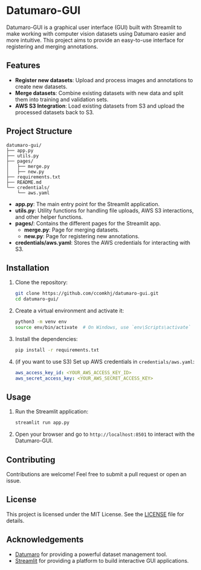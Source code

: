 # Datumaro-GUI

Datumaro-GUI is a graphical user interface (GUI) built with Streamlit to make working with computer vision datasets using Datumaro easier and more intuitive. This project aims to provide an easy-to-use interface for registering and merging annotations.

## Features

- **Register new datasets**: Upload and process images and annotations to create new datasets.
- **Merge datasets**: Combine existing datasets with new data and split them into training and validation sets.
- **AWS S3 Integration**: Load existing datasets from S3 and upload the processed datasets back to S3.

## Project Structure

```
datumaro-gui/
├── app.py
├── utils.py
├── pages/
│   ├── merge.py
│   ├── new.py
├── requirements.txt
├── README.md
└── credentials/
    └── aws.yaml
```

- **app.py**: The main entry point for the Streamlit application.
- **utils.py**: Utility functions for handling file uploads, AWS S3 interactions, and other helper functions.
- **pages/**: Contains the different pages for the Streamlit app.
    - **merge.py**: Page for merging datasets.
    - **new.py**: Page for registering new annotations.
- **credentials/aws.yaml**: Stores the AWS credentials for interacting with S3.

## Installation

1. Clone the repository:
    ```bash
    git clone https://github.com/ccomkhj/datumaro-gui.git
    cd datumaro-gui/
    ```

2. Create a virtual environment and activate it:
    ```bash
    python3 -m venv env
    source env/bin/activate  # On Windows, use `env\Scripts\activate`
    ```

3. Install the dependencies:
    ```bash
    pip install -r requirements.txt
    ```

4. (if you want to use S3) Set up AWS credentials in `credentials/aws.yaml`:
    ```yaml
    aws_access_key_id: <YOUR_AWS_ACCESS_KEY_ID>
    aws_secret_access_key: <YOUR_AWS_SECRET_ACCESS_KEY>
    ```

## Usage

1. Run the Streamlit application:
    ```bash
    streamlit run app.py
    ```

2. Open your browser and go to `http://localhost:8501` to interact with the Datumaro-GUI.


## Contributing

Contributions are welcome! Feel free to submit a pull request or open an issue.

## License

This project is licensed under the MIT License. See the [LICENSE](LICENSE) file for details.

## Acknowledgements

- [Datumaro](https://github.com/cvat-ai/datumaro) for providing a powerful dataset management tool.
- [Streamlit](https://www.streamlit.io/) for providing a platform to build interactive GUI applications.
